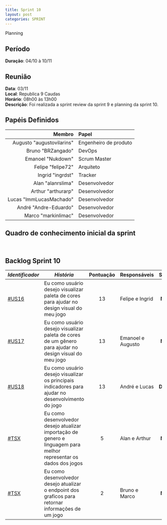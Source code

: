 ```yaml
---
title: Sprint 10
layout: post
categories: SPRINT
---
```

Planning

## Período

**Duração**: 04/10 à 10/11

## Reunião

<b>Data</b>: 03/11 <br/>
<b>Local</b>: Republica 9 Caudas<br/>
<b>Horário</b>: 08h00 às 13h00<br/>
<b>Descrição</b>: Foi realizada a sprint review da sprint 9 e planning da sprint 10.

## Papéis Definidos

|Membro|Papel|
|-:|:-|
|Augusto "augustovilarins" | Engenheiro de produto|
|Bruno "BRZangado" | DevOps |
|Emanoel "Nukdown" | Scrum Master |
|Felipe "felipe72" | Arquiteto |  
|Ingrid "ingrdst" | Tracker |
|Alan "alanrslima" | Desenvolvedor |
|Arthur "arthurarp" | Desenvolvedor |
|Lucas "lmmLucasMachado" | Desenvolvedor |
|André "Andre-Eduardo" | Desenvolvedor|
|Marco "markinlimac" | Desenvolvedor|

## Quadro de conhecimento inicial da sprint

<img src="" />

<img src="" />


## Backlog Sprint 10

| *Identificador* | ***História*** | **Pontuação** | **Responsáveis** | **Status** |
| ------ | ------------ |     :---:     |  ---------------- | :---:  |
|[#US16](https://github.com/fga-eps-mds/2018.2-GamesBI/issues/147) | Eu como usuário desejo visualizar paleta de cores para ajudar no design visual do meu jogo | 13 | Felipe e Ingrid | **Nova**  |
|[#US17](https://github.com/fga-eps-mds/2018.2-GamesBI/issues/147) | 	Eu como usuário desejo visualizar paleta de cores de um gênero para ajudar no design visual do meu jogo | 13 | Emanoel e Augusto | **Nova**  |
|[#US18](https://github.com/fga-eps-mds/2018.2-GamesBI/issues/147) | Eu como usuário desejo visualizar os principais indicadores para ajudar no desenvolvimento do jogo | 13 | André e Lucas | **Débito**  |
|[#TSX](https://github.com/fga-eps-mds/2018.2-GamesBI/issues/) | Eu como desenvolvedor desejo atualizar importação de genero e linguagem para melhor representar os dados dos jogos |5| Alan e Arthur| **Nova**  |
|[#TSX](https://github.com/fga-eps-mds/2018.2-GamesBI/issues/) | Eu como desenvolvedor desejo atualizar o endpoint dos graficos para retornar informações de um jogo |2| Bruno e Marco | **Nova**  |
